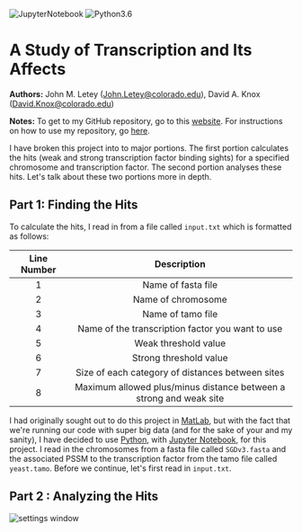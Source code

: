 ![JupyterNotebook](https://img.shields.io/badge/jupyter-notebook-orange.svg)
![Python3.6](https://img.shields.io/badge/python-3.6-blue.svg)

# A Study of Transcription and Its Affects

**Authors:** John M. Letey (John.Letey@colorado.edu), David A. Knox (David.Knox@colorado.edu)

**Notes:** To get to my GitHub repository, go to this [website](https://github.com/JohnLetey/A-Study-of-Transcription-and-Its-Affects). For instructions on how to use my repository, go [here](https://github.com/JohnLetey/A-Study-of-Transcription-and-Its-Affects/master/instructions.md).

I have broken this project into to major portions. The first portion calculates the hits (weak and strong transcription factor binding sights) for a specified chromosome and transcription factor. The second portion analyses these hits. Let's talk about these two portions more in depth.

## Part 1: Finding the Hits

To calculate the hits, I read in from a file called `input.txt` which is formatted as follows:

|  Line Number  | Description |
|:---:|:---:|
| 1 | Name of fasta file |
| 2 | Name of chromosome |
| 3 | Name of tamo file |
| 4 | Name of the transcription factor you want to use |
| 5 | Weak threshold value |
| 6 | Strong threshold value |
| 7 | Size of each category of distances between sites |
| 8 | Maximum allowed plus/minus distance between a strong and weak site |

I had originally sought out to do this project in [MatLab](https://www.mathworks.com), but with the fact that we're running our code with super big data (and for the sake of your and my sanity), I have decided to use [Python](https://www.python.org), with [Jupyter Notebook](http://jupyter.org), for this project. I read in the chromosomes from a fasta file called `SGDv3.fasta` and the associated PSSM to the transcription factor from the tamo file called `yeast.tamo`. Before we continue, let's first read in `input.txt`.

## Part 2 : Analyzing the Hits

![settings window](https://github.com/JohnLetey/A-Study-of-Transcription-and-Its-Affects/blob/master/histogram.png?raw=true)
